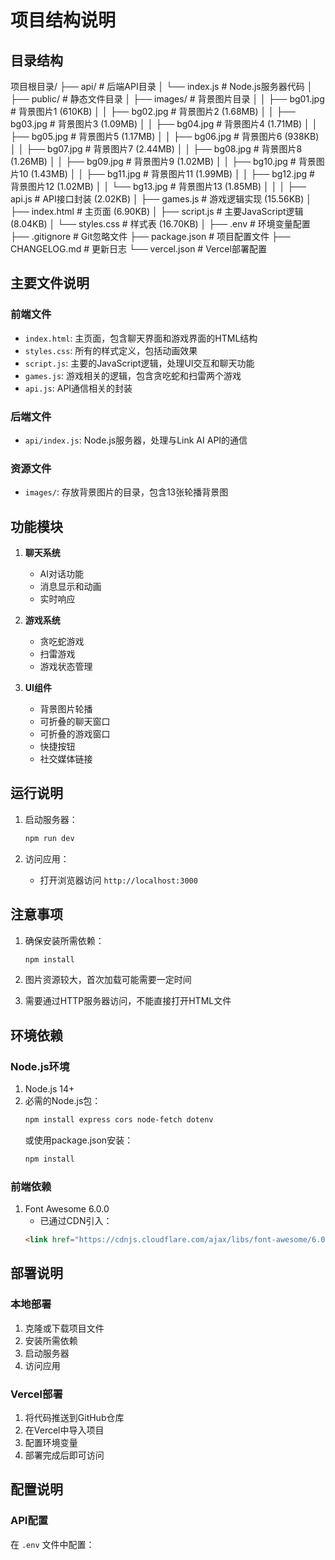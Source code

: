 # 项目结构说明

## 目录结构

项目根目录/
├── api/                   # 后端API目录
│   └── index.js          # Node.js服务器代码
│
├── public/               # 静态文件目录
│   ├── images/          # 背景图片目录
│   │   ├── bg01.jpg    # 背景图片1 (610KB)
│   │   ├── bg02.jpg    # 背景图片2 (1.68MB)
│   │   ├── bg03.jpg    # 背景图片3 (1.09MB)
│   │   ├── bg04.jpg    # 背景图片4 (1.71MB)
│   │   ├── bg05.jpg    # 背景图片5 (1.17MB)
│   │   ├── bg06.jpg    # 背景图片6 (938KB)
│   │   ├── bg07.jpg    # 背景图片7 (2.44MB)
│   │   ├── bg08.jpg    # 背景图片8 (1.26MB)
│   │   ├── bg09.jpg    # 背景图片9 (1.02MB)
│   │   ├── bg10.jpg    # 背景图片10 (1.43MB)
│   │   ├── bg11.jpg    # 背景图片11 (1.99MB)
│   │   ├── bg12.jpg    # 背景图片12 (1.02MB)
│   │   └── bg13.jpg    # 背景图片13 (1.85MB)
│   │
│   ├── api.js          # API接口封装 (2.02KB)
│   ├── games.js        # 游戏逻辑实现 (15.56KB)
│   ├── index.html      # 主页面 (6.90KB)
│   ├── script.js       # 主要JavaScript逻辑 (8.04KB)
│   └── styles.css      # 样式表 (16.70KB)
│
├── .env                 # 环境变量配置
├── .gitignore          # Git忽略文件
├── package.json        # 项目配置文件
├── CHANGELOG.md        # 更新日志
└── vercel.json         # Vercel部署配置

## 主要文件说明

### 前端文件
- `index.html`: 主页面，包含聊天界面和游戏界面的HTML结构
- `styles.css`: 所有的样式定义，包括动画效果
- `script.js`: 主要的JavaScript逻辑，处理UI交互和聊天功能
- `games.js`: 游戏相关的逻辑，包含贪吃蛇和扫雷两个游戏
- `api.js`: API通信相关的封装

### 后端文件
- `api/index.js`: Node.js服务器，处理与Link AI API的通信

### 资源文件
- `images/`: 存放背景图片的目录，包含13张轮播背景图

## 功能模块

1. **聊天系统**
   - AI对话功能
   - 消息显示和动画
   - 实时响应

2. **游戏系统**
   - 贪吃蛇游戏
   - 扫雷游戏
   - 游戏状态管理

3. **UI组件**
   - 背景图片轮播
   - 可折叠的聊天窗口
   - 可折叠的游戏窗口
   - 快捷按钮
   - 社交媒体链接

## 运行说明

1. 启动服务器：
   ```bash
   npm run dev
   ```

2. 访问应用：
   - 打开浏览器访问 `http://localhost:3000`

## 注意事项

1. 确保安装所需依赖：
   ```bash
   npm install
   ```

2. 图片资源较大，首次加载可能需要一定时间
3. 需要通过HTTP服务器访问，不能直接打开HTML文件

## 环境依赖

### Node.js环境
1. Node.js 14+
2. 必需的Node.js包：
   ```bash
   npm install express cors node-fetch dotenv
   ```
   或使用package.json安装：
   ```bash
   npm install
   ```

### 前端依赖
1. Font Awesome 6.0.0
   - 已通过CDN引入：
   ```html
   <link href="https://cdnjs.cloudflare.com/ajax/libs/font-awesome/6.0.0/css/all.min.css" rel="stylesheet">
   ```

## 部署说明

### 本地部署
1. 克隆或下载项目文件
2. 安装所需依赖
3. 启动服务器
4. 访问应用

### Vercel部署
1. 将代码推送到GitHub仓库
2. 在Vercel中导入项目
3. 配置环境变量
4. 部署完成后即可访问

## 配置说明

### API配置
在 `.env` 文件中配置：